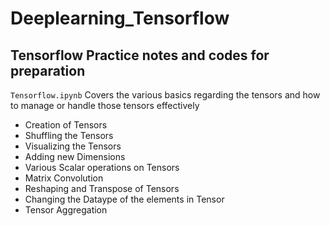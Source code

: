 # Deeplearning_Tensorflow
Tensorflow Practice notes and codes for preparation
---
`Tensorflow.ipynb`
Covers the various basics regarding the tensors and how to manage or handle those tensors effectively
* Creation of Tensors
* Shuffling the Tensors
* Visualizing the Tensors
* Adding new Dimensions
* Various Scalar operations on Tensors
* Matrix Convolution
* Reshaping and Transpose of Tensors
* Changing the Dataype of the elements in Tensor
* Tensor Aggregation
